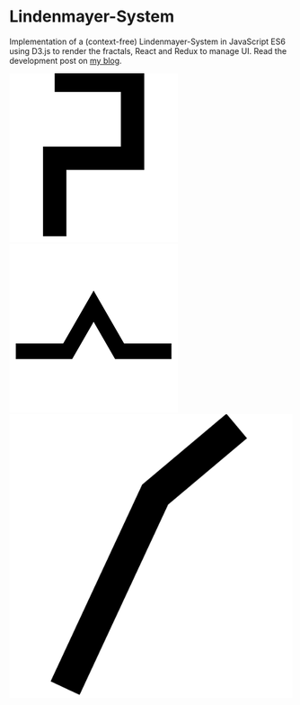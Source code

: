 # Lindenmayer-System
Implementation of a (context-free) Lindenmayer-System in JavaScript ES6 using D3.js to render the fractals, React and Redux to manage UI.
Read the development post on [my blog](http://cmichel.io/fractals-with-l-systems-in-d3-js "cmichel.io").

![Dragon Curve](/README/dragonCurve300.gif?raw=true "Dragon Curve")
![Koch Curve](/README/kochCurve300.gif?raw=true "Koch Curve")
![Fractal Plant](/README/fractalPlant.gif?raw=true "Fractal Plant")